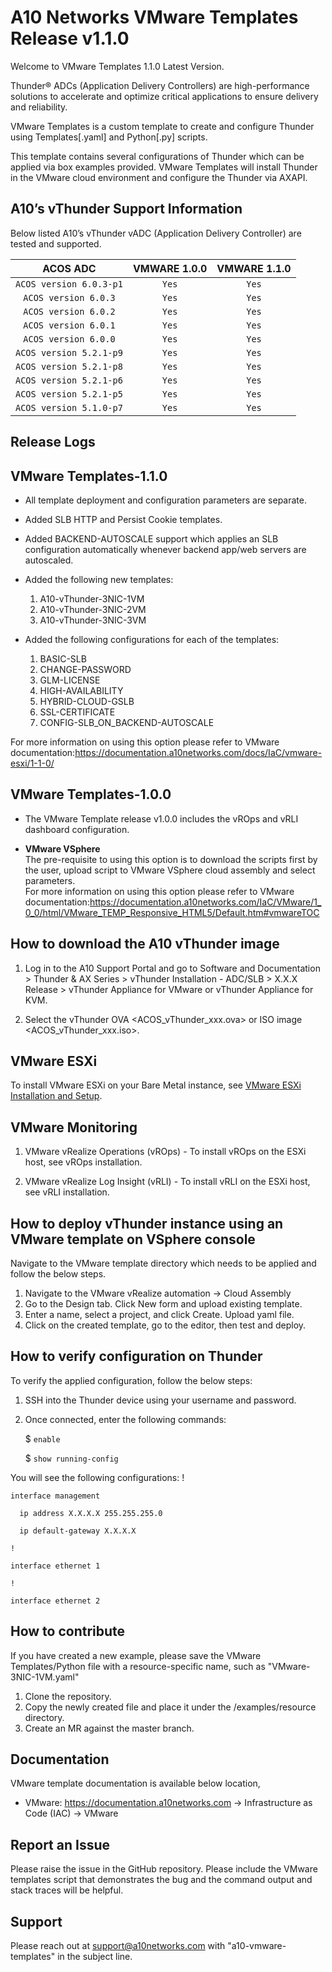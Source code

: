 # A10 Networks VMware Templates Release v1.1.0
Welcome to VMware Templates 1.1.0 Latest Version.

Thunder® ADCs (Application Delivery Controllers) are high-performance solutions to accelerate and optimize critical applications to ensure delivery and reliability.

VMware Templates is a custom template to create and configure Thunder using Templates[.yaml] and Python[.py] scripts.

This template contains several configurations of Thunder which can be applied via box examples provided. VMware Templates will install Thunder in the VMware cloud environment and configure the Thunder via AXAPI.

## A10’s vThunder Support Information
Below listed A10’s vThunder vADC (Application Delivery Controller) are tested and supported.


|        ACOS ADC         | VMWARE 1.0.0 | VMWARE 1.1.0 |
|:-----------------------:|:-------------------------------------------------------------------------------------------------------:|:------------------------------------------------------------------------------------------:|
`ACOS version 6.0.3-p1`|                    `Yes`|                                          `Yes`| 
`ACOS version 6.0.3`|                    `Yes`|                                          `Yes`| 
`ACOS version 6.0.2`|                      `Yes`|                                           `Yes`| 
`ACOS version 6.0.1`|                    `Yes`|                                          `Yes`| 
`ACOS version 6.0.0`|                    `Yes`|                                          `Yes`| 
`ACOS version 5.2.1-p9` |      `Yes`|                                           `Yes`| 
`ACOS version 5.2.1-p8` |      `Yes`|                                           `Yes`| 
`ACOS version 5.2.1-p6`|                      `Yes`|                                           `Yes`| 
`ACOS version 5.2.1-p5`|                      `Yes`|                                           `Yes`| 
`ACOS version 5.1.0-p7`|                      `Yes`|                                           `Yes`| 



## Release Logs
## VMware Templates-1.1.0
- All template deployment and configuration parameters are separate.
- Added SLB HTTP and Persist Cookie templates. 
- Added BACKEND-AUTOSCALE support which applies an SLB configuration automatically whenever backend app/web servers are autoscaled. 
- Added the following new templates:
  1. A10-vThunder-3NIC-1VM
  2. A10-vThunder-3NIC-2VM
  3. A10-vThunder-3NIC-3VM


- Added the following configurations for each of the templates:
  1. BASIC-SLB 
  2. CHANGE-PASSWORD 
  3. GLM-LICENSE 
  4. HIGH-AVAILABILITY 
  5. HYBRID-CLOUD-GSLB 
  6. SSL-CERTIFICATE
  7. CONFIG-SLB_ON_BACKEND-AUTOSCALE

For more information on using this option please refer to VMware documentation:https://documentation.a10networks.com/docs/IaC/vmware-esxi/1-1-0/

## VMware Templates-1.0.0

-   The VMware Template release v1.0.0 includes the vROps and vRLI dashboard configuration.
 
- **VMware VSphere**<br>
The pre-requisite to using this option is to download the scripts first by the user, upload script to VMware VSphere cloud assembly and select parameters. <br>
For more information on using this option please refer to VMware documentation:https://documentation.a10networks.com/IaC/VMware/1_0_0/html/VMware_TEMP_Responsive_HTML5/Default.htm#vmwareTOC

## How to download the A10 vThunder image

  1. Log in to the A10 Support Portal and go to Software and Documentation > Thunder & AX Series > vThunder Installation - ADC/SLB > X.X.X Release > vThunder Appliance for VMware or vThunder Appliance for KVM.

  2. Select the vThunder OVA <ACOS_vThunder_xxx.ova> or ISO image <ACOS_vThunder_xxx.iso>.

## VMware ESXi

  To install VMware ESXi on your Bare Metal instance, see [VMware ESXi Installation and Setup](https://docs.vmware.com/en/VMware-vSphere/7.0/com.vmware.esxi.install.doc/GUID-93D0227B-E5ED-40B0-B8E2-71141A32EB00.html).

## VMware Monitoring

  1. VMware vRealize Operations (vROps) - To install vROps on the ESXi host, see vROps installation.

  2. VMware vRealize Log Insight (vRLI) - To install vRLI on the ESXi host, see vRLI installation.

## How to deploy vThunder instance using an VMware template on VSphere console

Navigate to the VMware template directory which needs to be applied and follow the below steps.

1. Navigate to the VMware vRealize automation -> Cloud Assembly
2. Go to the Design tab. Click New form and upload existing template.
3. Enter a name, select a project, and click Create. Upload yaml file.
4. Click on the created template, go to the editor, then test and deploy.

## How to verify configuration on Thunder

To verify the applied configuration, follow the below steps:

  1. SSH into the Thunder device using your username and password.
  2. Once connected, enter the following commands:

     $ `enable`

     $ `show running-config`

  You will see the following configurations:
    !

    interface management

      ip address X.X.X.X 255.255.255.0

      ip default-gateway X.X.X.X

    !

    interface ethernet 1

    !

    interface ethernet 2




## How to contribute

If you have created a new example, please save the VMware Templates/Python file with a resource-specific name, such as "VMware-3NIC-1VM.yaml"

1. Clone the repository.
2. Copy the newly created file and place it under the /examples/resource directory.
3. Create an MR against the master branch.


## Documentation

VMware template documentation is available below location,
- VMware: https://documentation.a10networks.com -> Infrastructure as Code (IAC) -> VMware



## Report an Issue

Please raise the issue in the GitHub repository.
Please include the VMware templates script that demonstrates the bug and the command output and stack traces will be helpful.


## Support

Please reach out at support@a10networks.com with "a10-vmware-templates" in the subject line.
